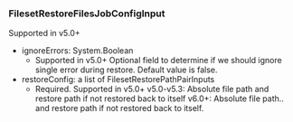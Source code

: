 ### FilesetRestoreFilesJobConfigInput
Supported in v5.0+

- ignoreErrors: System.Boolean
  - Supported in v5.0+
      Optional field to determine if we should ignore single error during restore. Default value is false.
- restoreConfig: a list of FilesetRestorePathPairInputs
  - Required. Supported in v5.0+
      v5.0-v5.3: Absolute file path and restore path if not restored back to itself
      v6.0+: Absolute file path.. and restore path if not restored back to itself.
